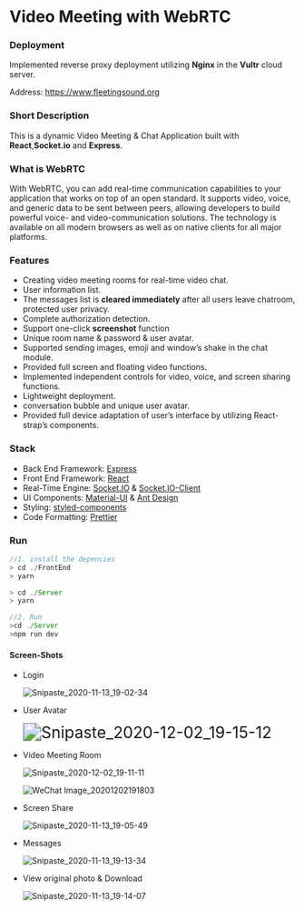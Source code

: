 # Video Meeting with WebRTC



### Deployment

Implemented reverse proxy deployment utilizing **Nginx** in the **Vultr** cloud server. 

Address: https://www.fleetingsound.org



### Short Description

This is a dynamic Video Meeting & Chat Application built with **React**,**Socket.io** and **Express**.



### What is WebRTC

With WebRTC, you can add real-time communication capabilities to your application that works on top of an open standard. It supports video, voice, and generic data to be sent between peers, allowing developers to build powerful voice- and video-communication solutions. The technology is available on all modern browsers as well as on native clients for all major platforms. 



### Features

- Creating video meeting rooms for real-time video chat.
-  User information list.
- The messages list is **cleared immediately** after all users leave chatroom, protected user privacy.
- Complete authorization detection.
- Support one-click **screenshot** function
- Unique room name & password & user avatar. 
- Supported sending images, emoji and window’s shake in the chat module. 
- Provided full screen and floating video functions.
- Implemented independent controls for video, voice, and screen sharing functions.
- Lightweight deployment.
- conversation bubble and  unique user avatar.
- Provided full device adaptation of user’s interface by utilizing React-strap’s components.



### Stack

- Back End Framework: [Express](https://expressjs.com/)
- Front End Framework: [React](https://reactjs.org/)
- Real-Time Engine: [Socket.IO](https://www.npmjs.com/package/socket.io) & [Socket.IO-Client](https://www.npmjs.com/package/socket.io-client) 
- UI Components: [Material-UI](https://material-ui.com/) & [Ant Design](https://ant.design/components/overview/)
- Styling: [styled-components](https://styled-components.com/)
- Code Formatting: [Prettier](https://prettier.io/)



### Run

```js
//1. install the depencies
> cd ./FrontEnd 
> yarn

> cd ./Server
> yarn

//2. Run 
>cd ./Server
>npm run dev  
```





#### Screen-Shots

+ Login 

  ![Snipaste_2020-11-13_19-02-34](README.assets/Snipaste_2020-11-13_19-02-34.png)

+ User Avatar

  <img src="README.assets/Snipaste_2020-12-02_19-15-12.png" alt="Snipaste_2020-12-02_19-15-12" style="zoom:200%;" />



+ Video Meeting Room

  ![Snipaste_2020-12-02_19-11-11](README.assets/Snipaste_2020-12-02_19-11-11.png)
  
  <img src="README.assets/WeChat Image_20201202191803.jpg" alt="WeChat Image_20201202191803"  />

+ Screen Share

  ![Snipaste_2020-11-13_19-05-49](README.assets/Snipaste_2020-11-13_19-05-49.png)

+ Messages

  ![Snipaste_2020-11-13_19-13-34](README.assets/Snipaste_2020-11-13_19-13-34.png)



+ View original photo & Download

  ![Snipaste_2020-11-13_19-14-07](README.assets/Snipaste_2020-11-13_19-14-07.png)



